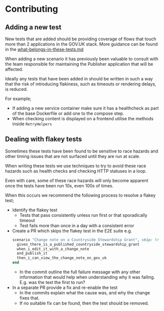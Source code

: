# Contributing

## Adding a new test

New tests that are added should be providing coverage of flows that touch more
than 2 applications in the GOV.UK stack.  More guidance can be found in the
[what-belongs-in-these-tests.md](docs/what-belongs-in-these-tests.md)

When adding a new scenario it has previously been valuable to consult with the
team responsible for maintaining the Publisher application that will be
affected.

Ideally any tests that have been added in should be written in such a way that
the risk of introducing flakiness, such as timeouts or rendering delays, is
reduced.

For example;
  - If adding a new service container make sure it has a healthcheck as part of
    the base Dockerfile or add one to the compose step.
  - When checking content is displayed on a frontend utilise the methods
    inside `RetryHelpers`

## Dealing with flakey tests

Sometimes these tests have been found to be sensitive to race hazards and other
timing issues that are not surfaced until they are run at scale.

When writing these tests we use techniques to try to avoid these race hazards
such as health checks and checking HTTP statuses in a loop.

Even with care, some of these race hazards will only become apparent once the
tests have been run 10s, even 100s of times.

When this occurs we recommend the following process to resolve a flakey test;

- Identify the flakey test
  - Tests that pass consistently unless run first or that sporadically timeout
  - Test fails more than once in a day with a consistent error
- Create a PR which skips the flakey test in the E2E suite e.g.
  ```ruby
  scenario "Change note on a Countryside Stewardship Grant", skip: true do
    given_there_is_a_published_countryside_stewardship_grant
    when_i_edit_it_with_a_change_note
    and_publish_it
    then_i_can_view_the_change_note_on_gov_uk
  end
  ```
  - In the commit outline the full failure message with any other information
    that would help when understanding why it was failing. E.g. was the test
    the first to run?
- In a separate PR provide a fix and re-enable the test
  - In the commits explain what the cause was, and why the change fixes that.
  - If no suitable fix can be found, then the test should be removed.
